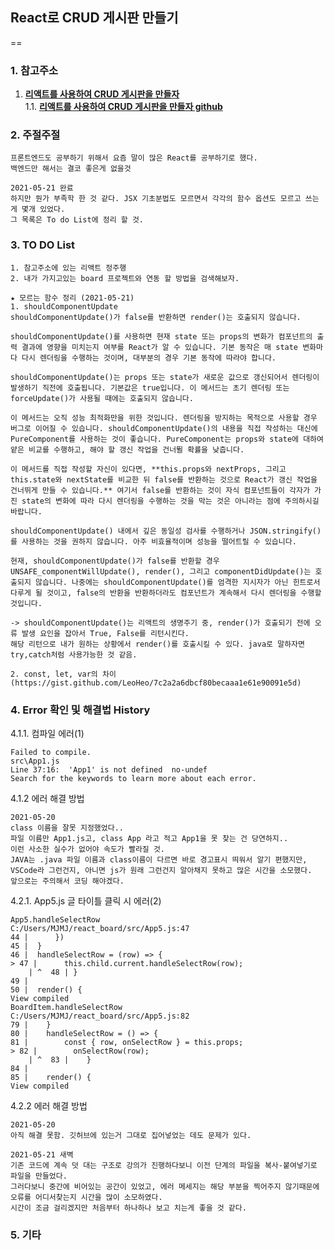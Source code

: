 ## React로 CRUD 게시판 만들기
==
### 1. 참고주소
1. [**리액트를 사용하여 CRUD 게시판을 만들자**](https://forest71.tistory.com/183)  
1.1. [**리액트를 사용하여 CRUD 게시판을 만들자 github**](https://github.com/gujc71/react_board)

### 2. 주절주절
    프론트엔드도 공부하기 위해서 요즘 말이 많은 React를 공부하기로 했다.
    백엔드만 해서는 결코 좋은게 없을것
    
    2021-05-21 완료
    하지만 뭔가 부족학 한 것 같다. JSX 기초분법도 모르면서 각각의 함수 옵션도 모르고 쓰는게 몇개 있었다.
    그 목록은 To do List에 정리 할 것.

### 3. TO DO List
    1. 참고주소에 있는 리액트 정주행
    2. 내가 가지고있는 board 프로젝트와 연동 할 방법을 검색해보자.
    
    ★ 모르는 함수 정리 (2021-05-21)
    1. shouldComponentUpdate
    shouldComponentUpdate()가 false를 반환하면 render()는 호출되지 않습니다.

    shouldComponentUpdate()를 사용하면 현재 state 또는 props의 변화가 컴포넌트의 출력 결과에 영향을 미치는지 여부를 React가 알 수 있습니다. 기본 동작은 매 state 변화마다 다시 렌더링을 수행하는 것이며, 대부분의 경우 기본 동작에 따라야 합니다.

    shouldComponentUpdate()는 props 또는 state가 새로운 값으로 갱신되어서 렌더링이 발생하기 직전에 호출됩니다. 기본값은 true입니다. 이 메서드는 초기 렌더링 또는 forceUpdate()가 사용될 때에는 호출되지 않습니다.

    이 메서드는 오직 성능 최적화만을 위한 것입니다. 렌더링을 방지하는 목적으로 사용할 경우 버그로 이어질 수 있습니다. shouldComponentUpdate()의 내용을 직접 작성하는 대신에 PureComponent를 사용하는 것이 좋습니다. PureComponent는 props와 state에 대하여 얕은 비교를 수행하고, 해야 할 갱신 작업을 건너뛸 확률을 낮춥니다.

    이 메서드를 직접 작성할 자신이 있다면, **this.props와 nextProps, 그리고 this.state와 nextState를 비교한 뒤 false를 반환하는 것으로 React가 갱신 작업을 건너뛰게 만들 수 있습니다.** 여기서 false를 반환하는 것이 자식 컴포넌트들이 각자가 가진 state의 변화에 따라 다시 렌더링을 수행하는 것을 막는 것은 아니라는 점에 주의하시길 바랍니다.

    shouldComponentUpdate() 내에서 깊은 동일성 검사를 수행하거나 JSON.stringify()를 사용하는 것을 권하지 않습니다. 아주 비효율적이며 성능을 떨어트릴 수 있습니다.

    현재, shouldComponentUpdate()가 false를 반환할 경우 UNSAFE_componentWillUpdate(), render(), 그리고 componentDidUpdate()는 호출되지 않습니다. 나중에는 shouldComponentUpdate()를 엄격한 지시자가 아닌 힌트로서 다루게 될 것이고, false의 반환을 반환하더라도 컴포넌트가 계속해서 다시 렌더링을 수행할 것입니다.

    -> shouldComponentUpdate()는 리액트의 생명주기 중, render()가 호출되기 전에 오류 발생 요인을 잡아서 True, False를 리턴시킨다.
    해당 리턴으로 내가 원하는 상황에서 render()를 호출시킬 수 있다. java로 말하자면 try,catch처럼 사용가능한 것 같음.

    2. const, let, var의 차이
    (https://gist.github.com/LeoHeo/7c2a2a6dbcf80becaaa1e61e90091e5d)



### 4. Error 확인 및 해결법 History

4.1.1. 컴파일 에러(1)

    Failed to compile.
    src\App1.js
    Line 37:16:  'App1' is not defined  no-undef
    Search for the keywords to learn more about each error.
4.1.2 에러 해결 방법

    2021-05-20
    class 이름을 잘못 지정했었다..
    파일 이름만 App1.js고, class App 라고 적고 App1을 못 찾는 건 당연하지..
    이런 사소한 실수가 없어야 속도가 빨라질 것.
    JAVA는 .java 파일 이름과 class이름이 다르면 바로 경고표시 띄워서 알기 편했지만,
    VSCode라 그런건지, 아니면 js가 원래 그런건지 알아채지 못하고 많은 시간을 소모했다.
    앞으로는 주의해서 코딩 해야겠다.

4.2.1. App5.js 글 타이틀 클릭 시 에러(2)

    App5.handleSelectRow
    C:/Users/MJMJ/react_board/src/App5.js:47
    44 |      })
    45 |  }
    46 |  handleSelectRow = (row) => {
    > 47 |      this.child.current.handleSelectRow(row);
        | ^  48 | }
    49 |  
    50 |  render() {
    View compiled
    BoardItem.handleSelectRow
    C:/Users/MJMJ/react_board/src/App5.js:82
    79 |    }
    80 |    handleSelectRow = () => {
    81 |        const { row, onSelectRow } = this.props;
    > 82 |        onSelectRow(row);
        | ^  83 |    }
    84 | 
    85 |    render() {
    View compiled
4.2.2 에러 해결 방법

    2021-05-20
    아직 해결 못함. 깃허브에 있는거 그대로 집어넣었는 데도 문제가 있다.

    2021-05-21 새벽
    기존 코드에 계속 덧 대는 구조로 강의가 진행하다보니 이전 단계의 파일을 복사-붙여넣기로 파일을 만들었다.
    그러다보니 중간에 비어있는 공간이 있었고, 에러 메세지는 해당 부분을 찍어주지 않기때문에 오류를 어디서찾는지 시간을 많이 소모하였다.
    시간이 조금 걸리겠지만 처음부터 하나하나 보고 치는게 좋을 것 같다.


### 5. 기타



